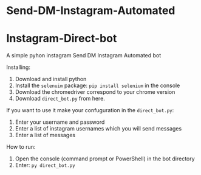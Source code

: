 # Send-DM-Instagram-Automated

# Instagram-Direct-bot
A simple pyhon instagram Send DM Instagram Automated bot

Installing:
1. Download and install python
2. Install the `selenuim` package: `pip install selenium` in the console
3. Download the chromedriver correspond to your chrome version
4. Download `direct_bot.py` from here.

If you want to use it make your confuguration in the `direct_bot.py`:
1. Enter your username and password
2. Enter a list of instagram usernames which you will send messages
3. Enter a list of messages

How to run:
1. Open the console (command prompt or PowerShell) in the bot directory
2. Enter: `py direct_bot.py`
